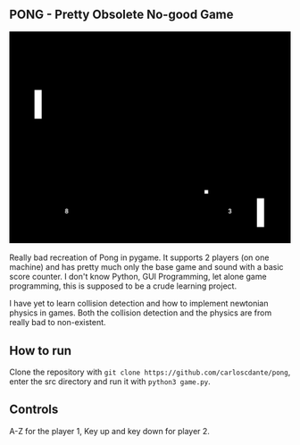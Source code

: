 ## PONG - Pretty Obsolete No-good Game

![](./scr.png)

Really bad recreation of Pong in pygame. It supports 2 players (on one machine)
and has pretty much only the base game and sound with a basic score counter. I don't know Python,
GUI Programming, let alone game programming, this is supposed to be a crude learning project.

I have yet to learn collision detection and how to implement newtonian physics in games. Both
the collision detection and the physics are from really bad to non-existent.

## How to run

Clone the repository with `git clone https://github.com/carloscdante/pong`, enter the src directory and run it with
`python3 game.py`.

## Controls

A-Z for the player 1, Key up and key down for player 2.